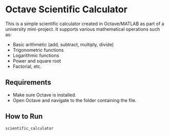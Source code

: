 # Octave Scientific Calculator

This is a simple scientific calculator created in Octave/MATLAB as part of a university mini-project.
It supports various mathematical operations such as:

- Basic arithmetic (add, subtract, multiply, divide)
- Trigonometric functions
- Logarithmic functions
- Power and square root
- Factorial, etc.

## Requirements

- Make sure Octave is installed.
- Open Octave and navigate to the folder containing the file.


## How to Run

```octave
scientific_calculator
```
